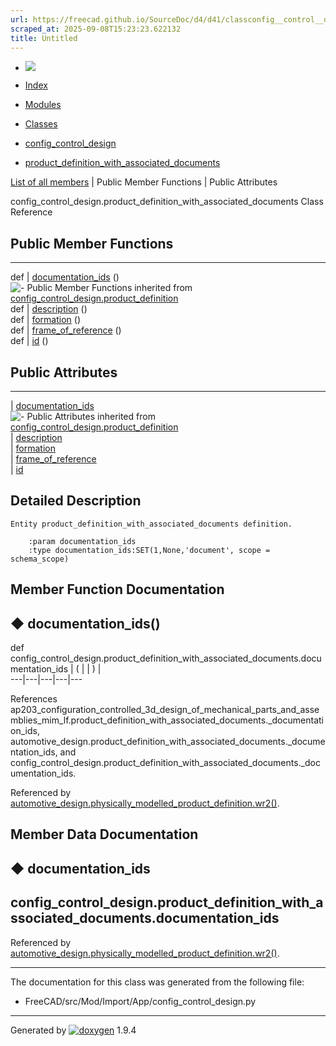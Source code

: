 ```yaml
---
url: https://freecad.github.io/SourceDoc/d4/d41/classconfig__control__design_1_1product__definition__with__associated__documents.html
scraped_at: 2025-09-08T15:23:23.622132
title: Untitled
---
```


  * [ ![](https://www.freecad.org/svg/logo-freecad.svg) ](https://freecadweb.org "FreeCAD")
  * [Index](../../index.html "Index")
  * [Modules](../../modules.html "Modules list")
  * [Classes](../../annotated.html "Annotated list")

  * [config_control_design](../../d4/d07/namespaceconfig__control__design.html)
  * [product_definition_with_associated_documents](../../d4/d41/classconfig__control__design_1_1product__definition__with__associated__documents.html)

[List of all members](../../d6/df6/classconfig__control__design_1_1product__definition__with__associated__documents-members.html) | Public Member Functions | Public Attributes

config_control_design.product_definition_with_associated_documents Class
Reference

##  Public Member Functions  
  
---  
def | [documentation_ids](../../d4/d41/classconfig__control__design_1_1product__definition__with__associated__documents.html#a0daf2489814442de22101fb1f651037c) ()  
![-](../../closed.png) Public Member Functions inherited from
[config_control_design.product_definition](../../d1/d75/classconfig__control__design_1_1product__definition.html)  
def | [description](../../d1/d75/classconfig__control__design_1_1product__definition.html#a399050de1d379d5b13203cd8df84a858) ()  
def | [formation](../../d1/d75/classconfig__control__design_1_1product__definition.html#a0ed6f719b125a3625a5f9af03238619d) ()  
def | [frame_of_reference](../../d1/d75/classconfig__control__design_1_1product__definition.html#a0d4fecbf4671db559ffec5e2d3666c7f) ()  
def | [id](../../d1/d75/classconfig__control__design_1_1product__definition.html#a62c31b5ab0129efb24053cc5b054c1da) ()  
  
##  Public Attributes  
  
---  
|
[documentation_ids](../../d4/d41/classconfig__control__design_1_1product__definition__with__associated__documents.html#a68266bf7bdae91bc9d189d0cec11a8be)  
![-](../../closed.png) Public Attributes inherited from
[config_control_design.product_definition](../../d1/d75/classconfig__control__design_1_1product__definition.html)  
|
[description](../../d1/d75/classconfig__control__design_1_1product__definition.html#a48b320d4a12cad5c0964bf8da43a2e68)  
|
[formation](../../d1/d75/classconfig__control__design_1_1product__definition.html#ab89dde157ee8fdbce693dc43eb42af73)  
|
[frame_of_reference](../../d1/d75/classconfig__control__design_1_1product__definition.html#a7ea76acf3c3897cb2a72c0ab4bba5017)  
|
[id](../../d1/d75/classconfig__control__design_1_1product__definition.html#aed48e7a8a586497e167d71eecef1ea0b)  
  
## Detailed Description

    
    
    Entity product_definition_with_associated_documents definition.
    
        :param documentation_ids
        :type documentation_ids:SET(1,None,'document', scope = schema_scope)

## Member Function Documentation

## ◆ documentation_ids()

def config_control_design.product_definition_with_associated_documents.documentation_ids  | ( | | ) |   
---|---|---|---|---  
  
References
ap203_configuration_controlled_3d_design_of_mechanical_parts_and_assemblies_mim_lf.product_definition_with_associated_documents._documentation_ids,
automotive_design.product_definition_with_associated_documents._documentation_ids,
and
config_control_design.product_definition_with_associated_documents._documentation_ids.

Referenced by
[automotive_design.physically_modelled_product_definition.wr2()](../../d7/d65/classautomotive__design_1_1physically__modelled__product__definition.html#ac473ed50d4ddf9fd72956800033eb1a6).

## Member Data Documentation

## ◆ documentation_ids

config_control_design.product_definition_with_associated_documents.documentation_ids  
---  
  
Referenced by
[automotive_design.physically_modelled_product_definition.wr2()](../../d7/d65/classautomotive__design_1_1physically__modelled__product__definition.html#ac473ed50d4ddf9fd72956800033eb1a6).

* * *

The documentation for this class was generated from the following file:

  * FreeCAD/src/Mod/Import/App/config_control_design.py

* * *

Generated by
[![doxygen](../../doxygen.svg)](https://www.doxygen.org/index.html) 1.9.4

